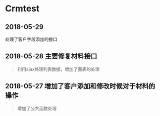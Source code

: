 # Crmtest

## 2018-05-29
处理了客户字段添加的接口

## 2018-05-28 主要修复材料接口
> 利用ajax处理列表数据，增加了图表的处理

## 2018-05-27 增加了客户添加和修改时候对于材料的操作
> 增加了公共函数处理

